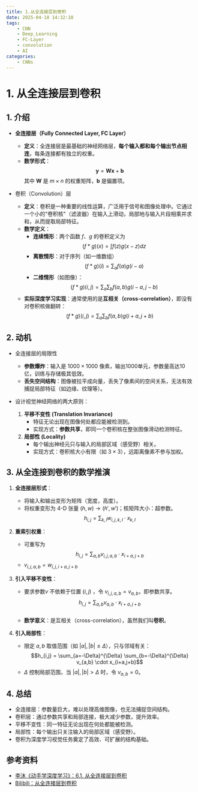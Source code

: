 ```yaml
---
title: 1.从全连接层到卷积
date: 2025-04-18 14:32:10
tags:
    - CNN
    - Deep_Learning
    - FC-Layer
    - convolution
    - AI
categories:
    - CNNs
---
```

# 1. 从全连接层到卷积

## 1. 介绍

- **全连接层（Fully Connected Layer, FC Layer）**
	- **定义**：全连接层是最基础的神经网络层，**每个输入都和每个输出节点相连**，每条连接都有独立的权重。
	- **数学形式**：
	    $$\mathbf{y} = \mathbf{W}\mathbf{x} + \mathbf{b}$$
	    其中 $\mathbf{W}$ 是 $m \times n$ 的权重矩阵，$\mathbf{b}$ 是偏置项。
        
- 卷积（Convolution）层
	- **定义**：卷积是一种重要的线性运算，广泛用于信号和图像处理中。它通过一个小的"卷积核"（滤波器）在输入上滑动，局部地与输入片段相乘并求和，从而提取局部特征。
	- **数学定义**：
	    - **连续情形**：两个函数 $f$、$g$ 的卷积定义为
	        $$(f * g)(x) = \int f(z)g(x-z)dz$$
	    - **离散情形**：对于序列（如一维数组）
	        $$(f * g)(i) = \sum_a f(a)g(i-a)$$
	    - **二维情形**（如图像）：
	        $$(f * g)(i, j) = \sum_a \sum_b f(a, b)g(i-a, j-b)$$
	- **实际深度学习实现**：通常使用的是**互相关（cross-correlation）**，即没有对卷积核做翻转：
	    $$(f * g)(i, j) = \sum_a \sum_b f(a, b)g(i+a, j+b)$$

## 2. 动机

-  全连接层的局限性
	- **参数爆炸**：输入是 $1000 \times 1000$ 像素，输出1000单元，参数量高达10亿，训练与存储极其低效。
	- **丢失空间结构**：图像被拉平成向量，丢失了像素间的空间关系，无法有效捕捉局部特征（如边缘、纹理等）。
	
- 设计视觉神经网络的两大原则：
	1. **平移不变性 (Translation Invariance)**
	    - 特征无论出现在图像何处都应能被检测到。
	    - 实现方式：**参数共享**，即同一个卷积核在整张图像滑动检测特征。
	2. **局部性 (Locality)**
	    - 每个输出神经元只与输入的局部区域（感受野）相关。
	    - 实现方式：卷积核大小有限（如 $3\times3$），远距离像素不参与加权。

## 3. 从全连接到卷积的数学推演

1. **全连接层形式**：
	- 将输入和输出变形为矩阵（宽度，高度）。
	- 将权重变形为 4-D 张量 $(h, w) \to (h', w')$；核矩阵大小：超参数。
	    $$h_{i,j} = \sum_{k,l} w_{i,j,k,l} \cdot x_{k,l}$$
2. **重索引权重**：
	- 可重写为
	    $$h_{i,j} = \sum_{a,b} v_{i,j,a,b} \cdot x_{i+a, j+b}$$
	- $v_{i,j,a,b} = w_{i,j,i+a,j+b}$

3. **引入平移不变性**：
	- 要求参数$v$ 不依赖于位置 $(i,j)$ ，令 $v_{i,j,a,b} = v_{a,b}$，即参数共享。
	    $$h_{i,j} = \sum_{a,b} v_{a,b} \cdot x_{i+a,j+b}$$​
	- **数学意义**：是互相关（cross-correlation），虽然我们叫**卷积**。

4. **引入局部性**：
	- 限定 $a, b$ 取值范围（如 $|a|, |b| \leq \Delta$），只与邻域有关：
	    $$h_{i,j} = \sum_{a=-\Delta}^{\Delta} \sum_{b=-\Delta}^{\Delta} v_{a,b} \cdot x_{i+a,j+b}$$
	- $\Delta$ 控制局部范围，当 $|a|, |b| > \Delta$ 时，令 $v_{a,b} = 0$。

## 4. 总结

- 全连接层：参数量巨大，难以处理高维图像，也无法捕捉空间结构。
- 卷积层：通过参数共享和局部连接，极大减少参数，提升效率。
- 平移不变性：同一特征无论出现在何处都能被检测。
- 局部性：每个输出只关注输入的局部区域（感受野）。
- 卷积为深度学习视觉任务奠定了高效、可扩展的结构基础。


## 参考资料

- [李沐《动手学深度学习》：6.1. 从全连接层到卷积](https://zh.d2l.ai/chapter_convolutional-neural-networks/why-conv.html)
- [Bilibili：从全连接层到卷积](https://www.bilibili.com/video/BV1L64y1m7Nh)